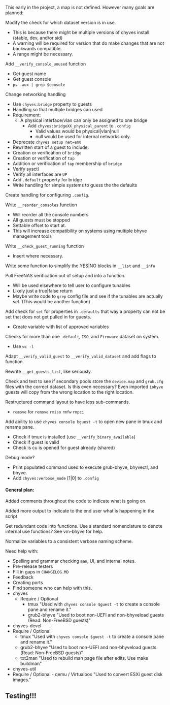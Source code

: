 This early in the project, a map is not defined. However many goals are planned:

Modify the check for which dataset version is in use.
- This is because there might be multiple versions of chyves install (stable, dev, and/or sid)
- A warning will be required for version that do make changes that are not backwards compatible.
- A range might be necessary.

Add `__verify_console_unused` function
- Get guest name
- Get guest console
- `ps -aux | grep $console`

Change networking handling
- Use `chyves:bridge` property to guests
 - Handling so that multiple bridges can used
 - Requirement:
   - A physical interface/vlan can only be assigned to one bridge
     - Add `chyves:bridgeXX_physical_parent` to `.config`
       - Valid values would be physical|vlan|null
        - null would be used for internal networks only.
- Deprecate `chyves setup net=em0`
- Rewritten start of a guest to include:
 - Creation or verification of `bridge`
 - Creation or verification of `tap`
 - Addition or verification of `tap` membership of `bridge`
 - Verify sysctl
 - Verify all interfaces are `UP`
- Add `.default` property for bridge
- Write handling for simple systems to guess the the defaults

Create handling for configuring `.config`.

Write `__reorder_consoles` function
- Will reorder all the console numbers
- All guests must be stopped
- Settable offset to start at.
- This will increase compatibility on systems using multiple bhyve management tools

Write `__check_guest_running` function
- Insert where necessary.

Write some function to simplify the YES|NO blocks in `__list` and `__info`

Pull FreeNAS verification out of setup and into a function.
- Will be used elsewhere to tell user to configure tunables
- Likely just a true|false return
- Maybe write code to `grep` config file and see if the tunables are actually set. (This would be another function)

Add check for `set` for properties in `.defaults` that way a property can not be set that does not get pulled in for guests.
- Create variable with list of approved variables

Checks for more than one `.default`, `ISO`, and `Firmware` dataset on system.
- Use `wc -l`

Adapt `__verify_valid_guest` to `__verify_valid_dataset` and add flags to function.

Rewrite `__get_guests_list`, like seriously.

Check and test to see if secondary pools store the `device.map` and `grub.cfg` files with the correct dataset. Is this even necessary? Even imported `iohyve` guests will copy from the wrong location to the right location.

Restructured command layout to have less sub-commands.
- `remove` for `remove` `rmiso` `rmfw` `rmpci`

Add ability to use `chyves console bguest -t` to open new pane in tmux and rename pane.
- Check if tmux is installed (use `__verify_binary_available`)
- Check if guest is valid
- Check is cu is opened for guest already (shared)

Debug mode?
- Print populated command used to execute grub-bhyve, bhyvectl, and bhyve.
- Add `chyves:verbose_mode` [1|0] to `.config`

#### General plan:
Added comments throughout the code to indicate what is going on.

Added more output to indicate to the end user what is happening in the script

Get redundant code into functions. Use a standard nomenclature to denote internal use functions? See vm-bhyve for help.

Normalize variables to a consistent verbose naming scheme.

Need help with:
- Spelling and grammar checking `man`, UI, and internal notes.
- Pre-release testers
- Fill in gaps in `CHANGELOG.MD`
- Feedback
- Creating ports
 - Find someone who can help with this.
 - chyves
   - Require / Optional
     - tmux "Used with `chyves console $guest -t` to create a console pane and rename it."
      - grub2-bhyve "Used to boot non-UEFI and non-bhyveload guests (Read: Non-FreeBSD guests)"
 -  chyves-devel
   - Require / Optional
     - tmux "Used with `chyves console $guest -t` to create a console pane and rename it."
      - grub2-bhyve "Used to boot non-UEFI and non-bhyveload guests (Read: Non-FreeBSD guests)"
      - txt2man "Used to rebuild man page file after edits. Use make buildman"
 -  chyves-util
   -  Require / Optional
     - qemu / Virtualbox "Used to convert ESXi guest disk images."

## Testing!!!
